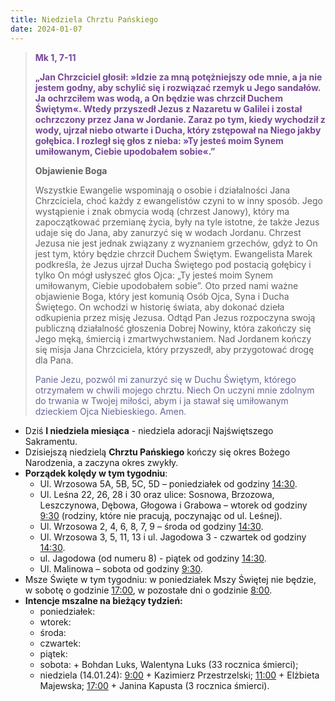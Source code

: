 ```yaml
---
title: Niedziela Chrztu Pańskiego
date: 2024-01-07
---
```


> **<span style="color: #764796;">Mk 1, 7-11</span>**
>
> **<span style="color: #764796;">„Jan Chrzciciel głosił: »Idzie za mną potężniejszy ode mnie, a ja nie jestem godny, aby schylić się i rozwiązać rzemyk u Jego sandałów. Ja ochrzciłem was wodą, a On będzie was chrzcił Duchem Świętym«. Wtedy przyszedł Jezus z Nazaretu w Galilei i został ochrzczony przez Jana w Jordanie. Zaraz po tym, kiedy wychodził z wody, ujrzał niebo otwarte i Ducha, który zstępował na Niego jakby gołębica. I rozległ się głos z nieba: »Ty jesteś moim Synem umiłowanym, Ciebie upodobałem sobie«.”</span>**
>
>
>
> **Objawienie Boga**
>
> Wszystkie Ewangelie wspominają o osobie i działalności Jana Chrzciciela, choć każdy z ewangelistów czyni to w inny sposób. Jego wystąpienie i znak obmycia wodą (chrzest Janowy), który ma zapoczątkować przemianę życia, były na tyle istotne, że także Jezus udaje się do Jana, aby zanurzyć się w wodach Jordanu. Chrzest Jezusa nie jest jednak związany z wyznaniem grzechów, gdyż to On jest tym, który będzie chrzcił Duchem Świętym. Ewangelista Marek podkreśla, że Jezus ujrzał Ducha Świętego pod postacią gołębicy i tylko On mógł usłyszeć głos Ojca: „Ty jesteś moim Synem umiłowanym, Ciebie upodobałem sobie”. Oto przed nami ważne objawienie Boga, który jest komunią Osób Ojca, Syna i Ducha Świętego. On wchodzi w historię świata, aby dokonać dzieła odkupienia przez misję Jezusa. Odtąd Pan Jezus rozpoczyna swoją publiczną działalność głoszenia Dobrej Nowiny, która zakończy się Jego męką, śmiercią i zmartwychwstaniem. Nad Jordanem kończy się misja Jana Chrzciciela, który przyszedł, aby przygotować drogę dla Pana.
>
> <span style="color: #666699;">Panie Jezu, pozwól mi zanurzyć się w Duchu Świętym, którego otrzymałem w chwili mojego chrztu. Niech On uczyni mnie zdolnym do trwania w Twojej miłości, abym i ja stawał się umiłowanym dzieckiem Ojca Niebieskiego. Amen.
> &nbsp;

- Dziś **I niedziela miesiąca** - niedziela adoracji Najświętszego Sakramentu.
- Dzisiejszą niedzielą  **Chrztu Pańskiego** kończy się okres Bożego Narodzenia, a zaczyna okres zwykły.
- **Porządek kolędy w tym tygodniu**:
  - Ul. Wrzosowa 5A, 5B, 5C, 5D – poniedziałek od godziny <u>14:30</u>.
  - Ul. Leśna 22, 26, 28 i 30 oraz ulice: Sosnowa, Brzozowa, Leszczynowa, Dębowa, Głogowa i Grabowa – wtorek od godziny <u>9:30</u> (rodziny, które nie pracują, poczynając od ul. Leśnej).
  - Ul. Wrzosowa 2, 4, 6, 8, 7, 9 – środa od godziny <u>14:30</u>.
  - Ul. Wrzosowa 3, 5, 11, 13 i ul. Jagodowa 3 - czwartek od godziny <u>14:30</u>.
  - ul. Jagodowa (od numeru 8) - piątek od godziny <u>14:30</u>.
  - Ul. Malinowa – sobota od godziny <u>9:30</u>.
- Msze Święte w tym tygodniu: w poniedziałek Mszy Świętej nie będzie, w sobotę o godzinie <u>17:00</u>, w pozostałe dni o godzinie <u>8:00</u>.
- **Intencje mszalne na bieżący tydzień:**
  - poniedziałek:
  - wtorek:
  - środa:
  - czwartek:
  - piątek:
  - sobota: + Bohdan Luks, Walentyna Luks (33 rocznica śmierci);
  - niedziela (14.01.24): <u>9:00</u> + Kazimierz Przestrzelski; <u>11:00</u> + Elżbieta Majewska; <u>17:00</u> + Janina Kapusta (3 rocznica śmierci).


